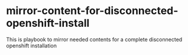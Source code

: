 # mirror-content-for-disconnected-openshift-install
This is playbook to mirror needed contents for a complete disconnected openshift installation
